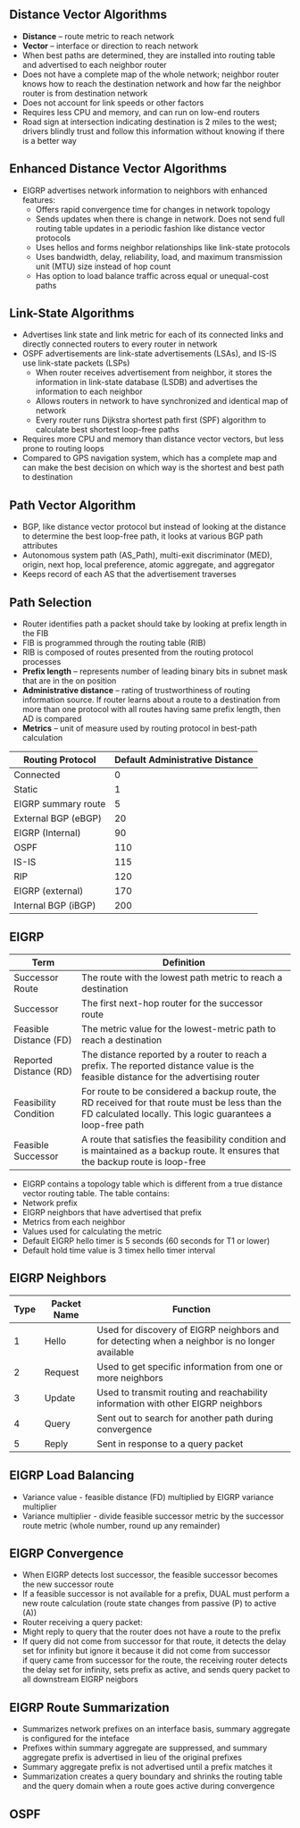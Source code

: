 ## Distance Vector Algorithms  
* **Distance** – route metric to reach network  
* **Vector** – interface or direction to reach network  
* When best paths are determined, they are installed into routing table and advertised to each neighbor router  
* Does not have a complete map of the whole network; neighbor router knows how to reach the destination network and how far the neighbor router is from destination network  
* Does not account for link speeds or other factors  
* Requires less CPU and memory, and can run on low-end routers  
* Road sign at intersection indicating destination is 2 miles to the west; drivers blindly trust and follow this information without knowing if there is a better way  


## Enhanced Distance Vector Algorithms  
* EIGRP advertises network information to neighbors with enhanced features:  
  * Offers rapid convergence time for changes in network topology  
  * Sends updates when there is change in network. Does not send full routing table updates in a periodic fashion like distance vector protocols  
  * Uses hellos and forms neighbor relationships like link-state protocols  
  * Uses bandwidth, delay, reliability, load, and maximum transmission unit (MTU) size instead of hop count  
  * Has option to load balance traffic across equal or unequal-cost paths  


## Link-State Algorithms  
* Advertises link state and link metric for each of its connected links and directly connected routers to every router in network  
* OSPF advertisements are link-state advertisements (LSAs), and IS-IS use link-state packets (LSPs)  
  * When router receives advertisement from neighbor, it stores the information in link-state database (LSDB) and advertises the information to each neighbor  
  * Allows routers in network to have synchronized and identical map of network  
  * Every router runs Dijkstra shortest path first (SPF) algorithm to calculate best shortest loop-free paths  
* Requires more CPU and memory than distance vector vectors, but less prone to routing loops  
* Compared to GPS navigation system, which has a complete map and can make the best decision on which way is the shortest and best path to destination  


## Path Vector Algorithm  
* BGP, like distance vector protocol but instead of looking at the distance to determine the best loop-free path, it looks at various BGP path attributes  
 * Autonomous system path (AS_Path), multi-exit discriminator (MED), origin, next hop, local preference, atomic aggregate, and aggregator  
 * Keeps record of each AS that the advertisement traverses  
 

## Path Selection  
* Router identifies path a packet should take by looking at prefix length in the FIB  
* FIB is programmed through the routing table (RIB)  
* RIB is composed of routes presented from the routing protocol processes  
 * **Prefix length** – represents number of leading binary bits in subnet mask that are in the on position  
 * **Administrative distance** – rating of trustworthiness of routing information source. If router learns about a route to a destination from more than one protocol with all routes having same prefix length, then AD is compared  
 * **Metrics** – unit of measure used by routing protocol in best-path calculation  


| **Routing Protocol** | **Default Administrative Distance** |
|	 --- 	|	 --- 	|
| Connected | 0 |
| Static | 1 |
| EIGRP summary route | 5 |
|External BGP (eBGP) | 20 |
|EIGRP (Internal) | 90 |
| OSPF | 110 |
| IS-IS | 115 |
| RIP | 120 |
| EIGRP (external) | 170 |
| Internal BGP (iBGP) | 200 |


## EIGRP
| **Term** | **Definition** |
| --- | --- |
| Successor Route | The route with the lowest path metric to reach a destination |
| Successor | The first next-hop router for the successor route |
| Feasible Distance (FD) | The metric value for the lowest-metric path to reach a destination |
| Reported Distance (RD) | The distance reported by a router to reach a prefix. The reported distance value is the feasible distance for the advertising router |
| Feasibility Condition | For route to be considered a backup route, the RD received for that route must be less than the FD calculated locally. This logic guarantees a loop-free path |
| Feasible Successor | A route that satisfies the feasibility condition and is maintained as a backup route. It ensures that the backup route is loop-free |  

* EIGRP contains a topology table which is different from a true distance vector routing table. The table contains:
 * Network prefix
 * EIGRP neighbors that have advertised that prefix
 * Metrics from each neighbor
 * Values used for calculating the metric
* Default EIGRP hello timer is 5 seconds (60 seconds for T1 or lower)
* Default hold time value is 3 timex hello timer interval


## EIGRP Neighbors  
| **Type** | **Packet Name** | **Function** |
| --- | --- | --- |
| 1 | Hello | Used for discovery of EIGRP neighbors and for detecting when a neighbor is no longer available |
| 2 | Request | Used to get specific information from one or more neighbors |
| 3 | Update | Used to transmit routing and reachability information with other EIGRP neighbors |
| 4 | Query | Sent out to search for another path during convergence |
| 5 | Reply | Sent in response to a query packet |  


## EIGRP Load Balancing  
* Variance value - feasible distance (FD) multiplied by EIGRP variance multiplier  
* Variance multiplier - divide feasible successor metric by the successor route metric (whole number, round up any remainder)  


## EIGRP Convergence  
* When EIGRP detects lost successor, the feasible successor becomes the new successor route  
* If a feasible successor is not available for a prefix, DUAL must perform a new route calculation (route state changes from passive (P) to active (A))  
* Router receiving a query packet:  
 * Might reply to query that the router does not have a route to the prefix  
 * If query did not come from successor for that route, it detects the delay set for infinity but ignore it because it did not come from successor  
 if query came from successor for the route, the receiving router detects the delay set for infinity, sets prefix as active, and sends query packet to all downstream EIGRP neigbors  
 
 
## EIGRP Route Summarization  
* Summarizes network prefixes on an interface basis, summary aggregate is configured for the inteface  
* Prefixes within summary aggregate are suppressed, and summary aggregate prefix is advertised in lieu of the original prefixes  
* Summary aggregate prefix is not advertised until a prefix matches it  
* Summarization creates a query boundary and shrinks the routing table and the query domain when a route goes active during convergence  


## OSPF  
